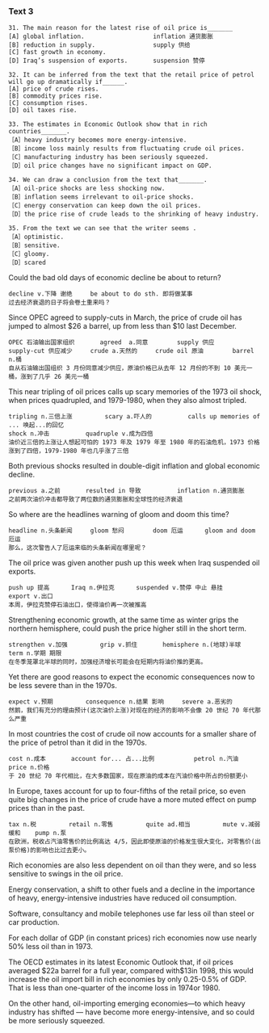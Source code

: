 ### Text 3

```
31. The main reason for the latest rise of oil price is_______
[A] global inflation.					inflation 通货膨胀
[B] reduction in supply.				supply 供给
[C] fast growth in economy.
[D] Iraq’s suspension of exports.		suspension 赞停

32. It can be inferred from the text that the retail price of petrol will go up dramatically if______.
[A] price of crude rises.
[B] commodity prices rise.
[C] consumption rises.
[D] oil taxes rise.

33. The estimates in Economic Outlook show that in rich countries_______.
［A］heavy industry becomes more energy-intensive.
［B］income loss mainly results from fluctuating crude oil prices.
［C］manufacturing industry has been seriously squeezed.
［D］oil price changes have no significant impact on GDP.

34. We can draw a conclusion from the text that_______.
［A］oil-price shocks are less shocking now.
［B］inflation seems irrelevant to oil-price shocks.
［C］energy conservation can keep down the oil prices.
［D］the price rise of crude leads to the shrinking of heavy industry.

35. From the text we can see that the writer seems .
［A］optimistic.
［B］sensitive.
［C］gloomy.
［D］scared
```



Could the bad old days of economic decline be about to return? 

```
decline v.下降 谢绝		be about to do sth. 即将做某事
过去经济衰退的日子将会卷土重来吗？
```



Since OPEC agreed to supply-cuts in March, the price of crude oil has jumped to almost \$26 a barrel, up from less than \$10 last December. 

```
OPEC 石油输出国家组织		agreed  a.同意		supply 供应 		supply-cut 供应减少		crude a.天然的		crude oil 原油		barrel n.桶
自从石油输出国组织 3 月份同意减少供应，原油价格已从去年 12 月份的不到 10 美元一桶，涨到了几乎 26 美元一桶
```



This near tripling of oil prices calls up scary memories of the 1973 oil shock, when prices quadrupled, and 1979-1980, when they also almost tripled. 

```
tripling n.三倍上涨			scary a.吓人的 		 calls up memories of ... 唤起...的回忆
shock n.冲击			quadruple v.成为四倍	
油价近三倍的上涨让人想起可怕的 1973 年及 1979 年至 1980 年的石油危机，1973 价格涨到了四倍，1979-1980 年也几乎涨了三倍
```



Both previous shocks resulted in double-digit inflation and global economic decline. 

```
previous a.之前		resulted in 导致 			inflation n.通货膨胀		
之前两次油价冲击都导致了两位数的通货膨胀和全球性的经济衰退
```



So where are the headlines warning of gloom and doom this time?

```
headline n.头条新闻		gloom 愁闷		doom 厄运 	 gloom and doom 厄运
那么，这次警告人了厄运来临的头条新闻在哪里呢？
```



The oil price was given another push up this week when Iraq suspended oil exports.

```
push up 提高		Iraq n.伊拉克		suspended v.赞停 中止 悬挂		export v.出口		
本周，伊拉克赞停石油出口，使得油价再一次被推高
```



Strengthening economic growth, at the same time as winter grips the northern hemisphere, could push
the price higher still in the short term.

```
strengthen v.加强			grip v.抓住		hemisphere n.(地球)半球			term n.学期 期限
在冬季笼罩北半球的同时，加强经济增长可能会在短期内将油价推的更高。
```



Yet there are good reasons to expect the economic consequences now to be less severe than in the 1970s. 

```
expect v.预期			consequence n.结果 影响		severe a.恶劣的
然鹅，我们有充分的理由预计(这次油价上涨)对现在的经济的影响不会像 20 世纪 70 年代那么严重
```



In most countries the cost of crude oil now accounts for a smaller share of the price of petrol than it did in the 1970s. 

```
cost n.成本 		account for... 占...比例			petrol n.汽油			price n.价格
于 20 世纪 70 年代相比，在大多数国家，现在原油的成本在汽油价格中所占的份额更小
```



In Europe, taxes account for up to four-fifths of the retail price, so even quite big changes in the price of crude have a more muted effect on pump prices than in the past.

```
tax n.税			retail n.零售			quite ad.相当			mute v.减弱 缓和	pump n.泵
在欧洲，税收占汽油零售价的比例高达 4/5，因此即使原油的价格发生很大变化，对零售价(出泵价格)的影响也比过去更小。
```



Rich economies are also less dependent on oil than they were, and so less sensitive to swings in
the oil price. 



Energy conservation, a shift to other fuels and a decline in the importance of heavy,
energy-intensive industries have reduced oil consumption. 



Software, consultancy and mobile telephones use far less oil than steel or car production. 



For each dollar of GDP (in constant prices) rich economies now use nearly 50% less oil than in 1973. 



The OECD estimates in its latest Economic Outlook that, if oil prices averaged \$22a barrel for a full year, compared with$13in 1998, this would increase the oil import bill in rich economies by only 0.25-0.5% of GDP. That is less than one-quarter of the income loss in 1974or 1980. 



On the other hand, oil-importing emerging economies—to which heavy industry has shifted — have become more energy-intensive, and so could be more seriously squeezed.